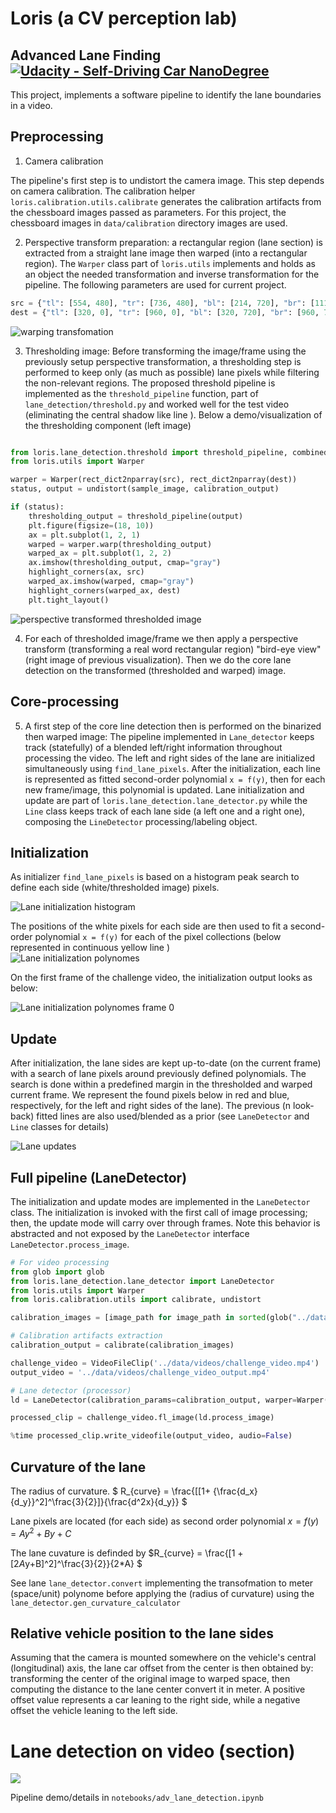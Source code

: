 <style>
img[src$="centerme"] {
  display:block;
  margin: 0 auto;
}
</style>

# Loris (a CV perception lab)

## Advanced Lane Finding [![Udacity - Self-Driving Car NanoDegree](https://s3.amazonaws.com/udacity-sdc/github/shield-carnd.svg)](http://www.udacity.com/drive)


<!-- ![Lanes Image](./examples/example_output.jpg) -->

This project, implements a software pipeline to identify the lane boundaries in a video.


## Preprocessing

1. Camera calibration

The pipeline's first step is to undistort the camera image.  This step depends on camera calibration. The calibration helper `loris.calibration.utils.calibrate` generates the calibration artifacts from the chessboard images passed as parameters. For this project, the chessboard images in `data/calibration` directory images are used.

2. Perspective transform preparation: a rectangular region (lane section) is extracted from a straight lane image then warped (into a rectangular region). The `Warper` class part of `loris.utils` implements and holds as an object the needed transformation and inverse transformation for the pipeline. The following parameters are used for current project.

```python
src = {"tl": [554, 480], "tr": [736, 480], "bl": [214, 720], "br": [1116, 720]}
dest = {"tl": [320, 0], "tr": [960, 0], "bl": [320, 720], "br": [960, 720]}
```

![warping transfomation](./output_images/perspective_transform.jpg?centerme) 


3. Thresholding image: Before transforming the image/frame using the previously setup perspective transformation,  a thresholding step is performed to keep only (as much as possible) lane pixels while filtering the non-relevant regions. The proposed threshold pipeline is implemented as the `threshold_pipeline` function, part of  `lane_detection/threshold.py` and worked well for the test video (eliminating the central shadow like line ). Below a demo/visualization of the thresholding component (left image)

```python

from loris.lane_detection.threshold import threshold_pipeline, combined_threshold
from loris.utils import Warper

warper = Warper(rect_dict2nparray(src), rect_dict2nparray(dest))
status, output = undistort(sample_image, calibration_output)

if (status):
    thresholding_output = threshold_pipeline(output)
    plt.figure(figsize=(18, 10))
    ax = plt.subplot(1, 2, 1)
    warped = warper.warp(thresholding_output)
    warped_ax = plt.subplot(1, 2, 2)
    ax.imshow(thresholding_output, cmap="gray")
    highlight_corners(ax, src)
    warped_ax.imshow(warped, cmap="gray")
    highlight_corners(warped_ax, dest)
    plt.tight_layout()

```

![perspective transformed thresholded image](./output_images/perspective_transform_on_thresholded.jpg?centerme) 


4. For each of thresholded image/frame we then apply a perspective transform (transforming a real word rectangular region) "bird-eye view" (right image of previous visualization). Then we do the core lane detection on the transformed (thresholded and warped) image.

## Core-processing

5. A first step of the core line detection then is performed on the binarized then warped image:
    The pipeline implemented in `Lane_detector` keeps track (statefully) of a blended left/right information throughout processing the video.
    The left and right sides of the lane are initialized simultaneously using `find_lane_pixels`. After the initialization, each line is represented as fitted second-order polynomial `x = f(y)`, then for each new frame/image, this polynomial is updated. Lane initialization and update are part of `loris.lane_detection.lane_detector.py` while the `Line` class keeps track of each lane side (a left one and a right one), composing the `LineDetector` processing/labeling object. 

## Initialization


As initializer `find_lane_pixels` is based on a  histogram peak search to define each side (white/thresholded image) pixels.

![Lane initialization histogram](./output_images/perspective_transform_white_pixels_hitogram.jpg?centerme) 



The positions of the white pixels for each side are then used to fit a second-order polynomial `x = f(y)` for each of the pixel collections (below represented in continuous yellow line )
![Lane initialization polynomes](./output_images/initalized_lines_ploynomes.jpg?centerme)


On the first frame of the challenge video, the initialization output looks as below:

![Lane initialization polynomes frame 0](./output_images/initalized_lines_ploynomes_frame_0.jpg?centerme)


## Update

After initialization, the lane sides are kept up-to-date (on the current frame) with a search of lane pixels around previously defined polynomials.  The search is done within a predefined margin in the thresholded and warped current frame. We represent the found pixels below in red and blue, respectively, for the left and right sides of the lane). The previous (n look-back) fitted lines are also used/blended as a prior (see `LaneDetector` and `Line` classes for details)

![Lane updates](./output_images/updates_with_next_frames.jpg?centerme)

## Full pipeline (LaneDetector)


The initialization and update modes are implemented in the `LaneDetector` class. The initialization is invoked with the first call of image processing; then, the update mode will carry over through frames. Note this behavior is abstracted and not exposed by the `LaneDetector` interface `LaneDetector.process_image`.

```python
# For video processing
from glob import glob
from loris.lane_detection.lane_detector import LaneDetector
from loris.utils import Warper
from loris.calibration.utils import calibrate, undistort

calibration_images = [image_path for image_path in sorted(glob("../data/calibration/*.jpg")) if np.array_equal(cv2.imread(image_path).shape[:2],  np.array([720, 1280]))]

# Calibration artifacts extraction 
calibration_output = calibrate(calibration_images)

challenge_video = VideoFileClip('../data/videos/challenge_video.mp4')
output_video = '../data/videos/challenge_video_output.mp4'

# Lane detector (processor)
ld = LaneDetector(calibration_params=calibration_output, warper=Warper( rect_dict2nparray(src),  rect_dict2nparray(dest)), margin=60, look_back=4)

processed_clip = challenge_video.fl_image(ld.process_image)

%time processed_clip.write_videofile(output_video, audio=False)

```

## Curvature of the lane

The radius of curvature.
$ R_{curve} = \frac{[[1+ {\frac{d_x}{d_y}}^2]^\frac{3}{2}]}{\frac{d^2x}{d_y}} $

Lane pixels are located (for each side) as second order polynomial $x= f(y) = A y^2  + B y + C$

The lane cuvature is definded by $R_{curve} = \frac{[1 + [2*A*y+B]^2]^\frac{3}{2}}{2*A} $


See lane `lane_detector.convert` implementing the transofmation to meter (space/unit) polynome before applying the (radius of curvature) using the `lane_detector.gen_curvature_calculator`

## Relative vehicle position to the lane sides

Assuming that the camera is mounted somewhere on the vehicle's central (longitudinal) axis, the lane car offset from the center is then obtained by: transforming the center of the original image to warped space, then computing the distance to the lane center convert it in meter. A positive offset value represents a car leaning to the right side, while a negative offset the vehicle leaning to the left side. 




# Lane detection on video (section)
![](./output_images/video_output.gif)


Pipeline demo/details  in `notebooks/adv_lane_detection.ipynb`